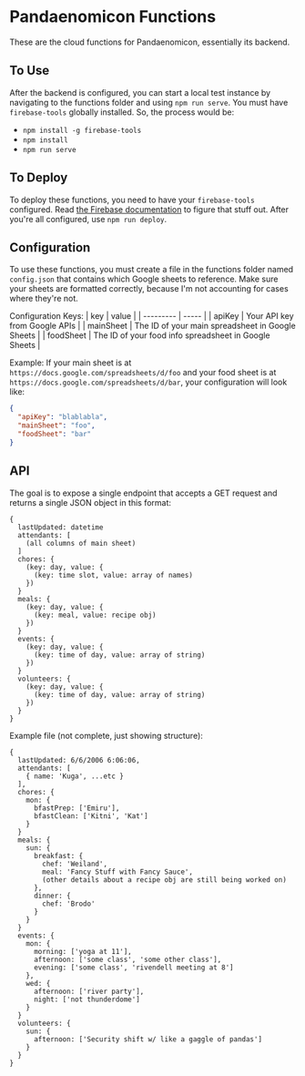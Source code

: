 # Pandaenomicon Functions
These are the cloud functions for Pandaenomicon, essentially its backend.

## To Use
After the backend is configured, you can start a local test instance by navigating to the functions folder and using `npm run serve`. You must have `firebase-tools` globally installed.
So, the process would be:
* `npm install -g firebase-tools`
* `npm install`
* `npm run serve`

## To Deploy
To deploy these functions, you need to have your `firebase-tools` configured. Read [the Firebase documentation](https://firebase.google.com/docs/functions/get-started) to figure that stuff out.
After you're all configured, use `npm run deploy`.

## Configuration
To use these functions, you must create a file in the functions folder named `config.json`
that contains which Google sheets to reference. Make sure your sheets are formatted correctly, because I'm not accounting for cases where they're not.

Configuration Keys:
| key       | value |
| --------- | ----- |
| apiKey    | Your API key from Google APIs |
| mainSheet | The ID of your main spreadsheet in Google Sheets |
| foodSheet | The ID of your food info spreadsheet in Google Sheets |

Example:
If your main sheet is at `https://docs.google.com/spreadsheets/d/foo` and your food sheet is at `https://docs.google.com/spreadsheets/d/bar`, your configuration will look like:
```json
{
  "apiKey": "blablabla",
  "mainSheet": "foo",
  "foodSheet": "bar"
}
```

## API

The goal is to expose a single endpoint that accepts a GET request and returns a single JSON object in this format:

```
{
  lastUpdated: datetime
  attendants: [
    (all columns of main sheet)
  ]
  chores: {
    (key: day, value: {
      (key: time slot, value: array of names)
    })
  }
  meals: {
    (key: day, value: {
      (key: meal, value: recipe obj)
    })
  }
  events: {
    (key: day, value: {
      (key: time of day, value: array of string)
    })
  }
  volunteers: {
    (key: day, value: {
      (key: time of day, value: array of string)
    })
  }
}
```

Example file (not complete, just showing structure):
```
{
  lastUpdated: 6/6/2006 6:06:06,
  attendants: [
    { name: 'Kuga', ...etc }
  ],
  chores: {
    mon: {
      bfastPrep: ['Emiru'],
      bfastClean: ['Kitni', 'Kat']
    }
  }
  meals: {
    sun: {
      breakfast: {
        chef: 'Weiland',
        meal: 'Fancy Stuff with Fancy Sauce',
        (other details about a recipe obj are still being worked on)
      },
      dinner: {
        chef: 'Brodo'
      }
    }
  }
  events: {
    mon: {
      morning: ['yoga at 11'],
      afternoon: ['some class', 'some other class'],
      evening: ['some class', 'rivendell meeting at 8']
    },
    wed: {
      afternoon: ['river party'],
      night: ['not thunderdome']
    }
  }
  volunteers: {
    sun: {
      afternoon: ['Security shift w/ like a gaggle of pandas']
    }
  }
}
```
